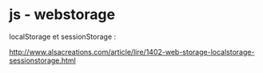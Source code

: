 # js - webstorage

localStorage et sessionStorage :

http://www.alsacreations.com/article/lire/1402-web-storage-localstorage-sessionstorage.html
